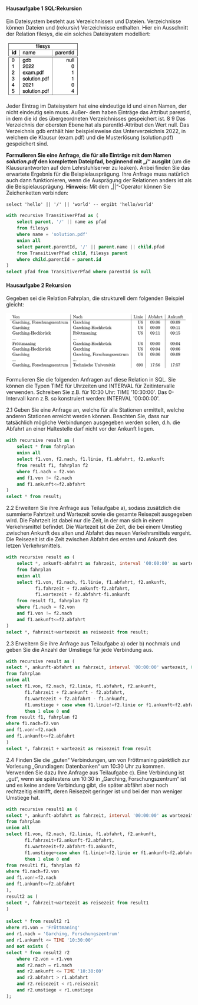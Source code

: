 #### Hausaufgabe 1 SQL:Rekursion
Ein Dateisystem besteht aus Verzeichnissen und Dateien. Verzeichnisse können Dateien und (rekursiv) Verzeichnisse enthalten. Hier ein Ausschnitt der Relation filesys, die ein solches Dateisystem modelliert:

<img src="images/filesys.png" width=200>

Jeder Eintrag im Dateisystem hat eine eindeutige id und einen Namen, der nicht eindeutig sein muss. Außer- dem haben Einträge das Attribut parentId, in dem die id des übergeordneten Verzeichnisses gespeichert ist.
8 9
Das Verzeichnis der obersten Ebene hat als parentId-Attribut den Wert null.
Das Verzeichnis gdb enthält hier beispielsweise das Unterverzeichnis 2022, in welchem die Klausur (exam.pdf) und die Musterlösung (solution.pdf) gespeichert sind.

**Formulieren Sie eine Anfrage, die für alle Einträge mit dem Namen *solution.pdf* den kompletten Dateipfad, beginnend mit „/“ ausgibt** (um die Klausurantworten auf dem Lehrstuhlserver zu leaken). Anbei finden Sie das erwartete Ergebnis für die Beispielausprägung. Ihre Anfrage muss natürlich auch dann funktionieren, wenn die Ausprägung der Relationen anders ist als die Beispielausprägung.
**Hinweis:** Mit dem „||“-Operator können Sie Zeichenketten verbinden:

    select 'hello' || '/' || 'world' -- ergibt 'hello/world'
    
```sql
with recursive TransitiverPfad as ( 
    select parent, '/' || name as pfad 
    from filesys
    where name = 'solution.pdf'
    union all
    select parent.parentId, '/' || parent.name || child.pfad 
    from TransitiverPfad child, filesys parent
    where child.parentId = parent.id
)
select pfad from TransitiverPfad where parentId is null
```

#### Hausaufgabe 2 Rekursion
Gegeben sei die Relation Fahrplan, die strukturell dem folgenden Beispiel gleicht:

<img src="images/fahrplan.png" width=550>

Formulieren Sie die folgenden Anfragen auf diese Relation in SQL. Sie können die Typen TIME für Uhrzeiten und INTERVAL für Zeitintervalle verwenden. Schreiben Sie z.B. für 10:30 Uhr: TIME '10:30:00'. Das 0-Intervall kann z.B. so konstruiert werden: INTERVAL '00:00:00'.

2.1 Geben Sie eine Anfrage an, welche für alle Stationen ermittelt, welche anderen Stationen erreicht werden können. Beachten Sie, dass nur tatsächlich mögliche Verbindungen ausgegeben werden sollen, d.h. die Abfahrt an einer Haltestelle darf nicht vor der Ankunft liegen.
```sql
with recursive result as (
    select * from fahrplan 
    union all
    select f1.von, f2.nach, f1.linie, f1.abfahrt, f2.ankunft
    from result f1, fahrplan f2
    where f1.nach = f2.von 
    and f1.von != f2.nach 
    and f1.ankunft<=f2.abfahrt
)
select * from result;
```
2.2 Erweitern Sie ihre Anfrage aus Teilaufgabe a), sodass zusätzlich die summierte Fahrtzeit und Wartezeit sowie die gesamte Reisezeit ausgegeben wird. Die Fahrtzeit ist dabei nur die Zeit, in der man sich in einem Verkehrsmittel befindet. Die Wartezeit ist die Zeit, die bei einem Umstieg zwischen Ankunft des alten und Abfahrt des neuen Verkehrsmittels vergeht. Die Reisezeit ist die Zeit zwischen Abfahrt des ersten und Ankunft des letzen Verkehrsmittels.
```sql
with recursive result as (
    select *, ankunft-abfahrt as fahrzeit, interval '00:00:00' as wartezeit 
    from fahrplan 
    union all
    select f1.von, f2.nach, f1.linie, f1.abfahrt, f2.ankunft, 
           f1.fahrzeit + f2.ankunft-f2.abfahrt, 
           f1.wartezeit + f2.abfahrt-f1.ankunft
    from result f1, fahrplan f2
    where f1.nach = f2.von 
    and f1.von != f2.nach 
    and f1.ankunft<=f2.abfahrt
)
select *, fahrzeit+wartezeit as reisezeit from result;
```
2.3 Erweitern Sie ihre Anfrage aus Teilaufgabe a) oder b) nochmals und geben Sie die Anzahl der Umstiege für jede Verbindung aus.
```sql
with recursive result as (
select *, ankunft-abfahrt as fahrzeit, interval '00:00:00' wartezeit, 0 as umstiege
from fahrplan
union all
select f1.von, f2.nach, f2.linie, f1.abfahrt, f2.ankunft,
       f1.fahrzeit + f2.ankunft - f2.abfahrt, 
       f1.wartezeit + f2.abfahrt - f1.ankunft,
       f1.umstiege + case when f1.linie!=f2.linie or f1.ankunft<f2.abfahrt 
       then 1 else 0 end
from result f1, fahrplan f2
where f1.nach=f2.von 
and f1.von!=f2.nach 
and f1.ankunft<=f2.abfahrt
)
select *, fahrzeit + wartezeit as reisezeit from result
```
2.4 Finden Sie die „guten“ Verbindungen, um von Fröttmaning pünktlich zur Vorlesung „Grundlagen: Datenbanken“ um 10:30 Uhr zu kommen. Verwenden Sie dazu Ihre Anfrage aus Teilaufgabe c). Eine Verbindung ist „gut“, wenn sie spätestens um 10:30 in „Garching, Forschungszentrum“ ist und es keine andere Verbindung gibt, die später abfährt aber noch rechtzeitig eintrifft, deren Reisezeit geringer ist und bei der man weniger Umstiege hat.
```sql
with recursive result1 as (
select *, ankunft-abfahrt as fahrzeit, interval '00:00:00' as wartezeit, 0 as umstiege
from fahrplan
union all
select f1.von, f2.nach, f2.linie, f1.abfahrt, f2.ankunft,
       f1.fahrzeit+f2.ankunft-f2.abfahrt, 
       f1.wartezeit+f2.abfahrt-f1.ankunft,
       f1.umstiege+case when f1.linie!=f2.linie or f1.ankunft<f2.abfahrt 
       then 1 else 0 end
from result1 f1, fahrplan f2
where f1.nach=f2.von 
and f1.von!=f2.nach 
and f1.ankunft<=f2.abfahrt
),
result2 as (
select *, fahrzeit+wartezeit as reisezeit from result1
)

select * from result2 r1 
where r1.von = 'Fröttmaning' 
and r1.nach = 'Garching, Forschungszentrum' 
and r1.ankunft <= TIME '10:30:00' 
and not exists (
select * from result2 r2 
    where r2.von = r1.von 
    and r2.nach = r1.nach 
    and r2.ankunft <= TIME '10:30:00' 
    and r2.abfahrt > r1.abfahrt 
    and r2.reisezeit < r1.reisezeit 
    and r2.umstiege < r1.umstiege
);
```
